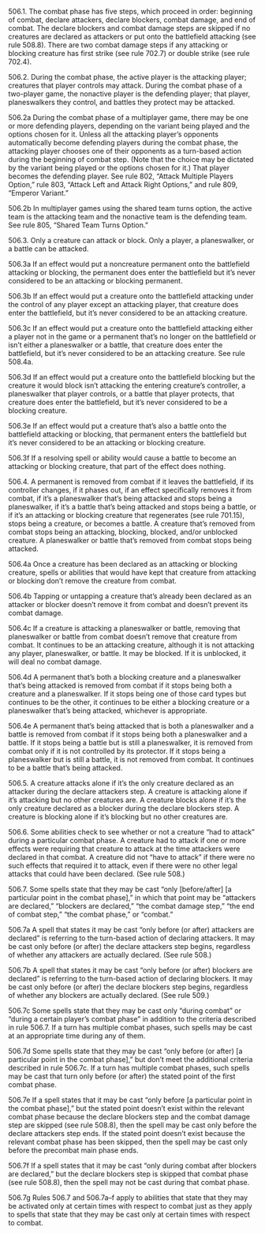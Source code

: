 506.1. The combat phase has five steps, which proceed in order: beginning of combat, declare attackers, declare blockers, combat damage, and end of combat. The declare blockers and combat damage steps are skipped if no creatures are declared as attackers or put onto the battlefield attacking (see rule 508.8). There are two combat damage steps if any attacking or blocking creature has first strike (see rule 702.7) or double strike (see rule 702.4).

506.2. During the combat phase, the active player is the attacking player; creatures that player controls may attack. During the combat phase of a two-player game, the nonactive player is the defending player; that player, planeswalkers they control, and battles they protect may be attacked.

506.2a During the combat phase of a multiplayer game, there may be one or more defending players, depending on the variant being played and the options chosen for it. Unless all the attacking player’s opponents automatically become defending players during the combat phase, the attacking player chooses one of their opponents as a turn-based action during the beginning of combat step. (Note that the choice may be dictated by the variant being played or the options chosen for it.) That player becomes the defending player. See rule 802, “Attack Multiple Players Option,” rule 803, “Attack Left and Attack Right Options,” and rule 809, “Emperor Variant.”

506.2b In multiplayer games using the shared team turns option, the active team is the attacking team and the nonactive team is the defending team. See rule 805, “Shared Team Turns Option.”

506.3. Only a creature can attack or block. Only a player, a planeswalker, or a battle can be attacked.

506.3a If an effect would put a noncreature permanent onto the battlefield attacking or blocking, the permanent does enter the battlefield but it’s never considered to be an attacking or blocking permanent.

506.3b If an effect would put a creature onto the battlefield attacking under the control of any player except an attacking player, that creature does enter the battlefield, but it’s never considered to be an attacking creature.

506.3c If an effect would put a creature onto the battlefield attacking either a player not in the game or a permanent that’s no longer on the battlefield or isn’t either a planeswalker or a battle, that creature does enter the battlefield, but it’s never considered to be an attacking creature. See rule 508.4a.

506.3d If an effect would put a creature onto the battlefield blocking but the creature it would block isn’t attacking the entering creature’s controller, a planeswalker that player controls, or a battle that player protects, that creature does enter the battlefield, but it’s never considered to be a blocking creature.

506.3e If an effect would put a creature that’s also a battle onto the battlefield attacking or blocking, that permanent enters the battlefield but it’s never considered to be an attacking or blocking creature.

506.3f If a resolving spell or ability would cause a battle to become an attacking or blocking creature, that part of the effect does nothing.

506.4. A permanent is removed from combat if it leaves the battlefield, if its controller changes, if it phases out, if an effect specifically removes it from combat, if it’s a planeswalker that’s being attacked and stops being a planeswalker, if it’s a battle that’s being attacked and stops being a battle, or if it’s an attacking or blocking creature that regenerates (see rule 701.15), stops being a creature, or becomes a battle. A creature that’s removed from combat stops being an attacking, blocking, blocked, and/or unblocked creature. A planeswalker or battle that’s removed from combat stops being attacked.

506.4a Once a creature has been declared as an attacking or blocking creature, spells or abilities that would have kept that creature from attacking or blocking don’t remove the creature from combat.

506.4b Tapping or untapping a creature that’s already been declared as an attacker or blocker doesn’t remove it from combat and doesn’t prevent its combat damage.

506.4c If a creature is attacking a planeswalker or battle, removing that planeswalker or battle from combat doesn’t remove that creature from combat. It continues to be an attacking creature, although it is not attacking any player, planeswalker, or battle. It may be blocked. If it is unblocked, it will deal no combat damage.

506.4d A permanent that’s both a blocking creature and a planeswalker that’s being attacked is removed from combat if it stops being both a creature and a planeswalker. If it stops being one of those card types but continues to be the other, it continues to be either a blocking creature or a planeswalker that’s being attacked, whichever is appropriate.

506.4e A permanent that’s being attacked that is both a planeswalker and a battle is removed from combat if it stops being both a planeswalker and a battle. If it stops being a battle but is still a planeswalker, it is removed from combat only if it is not controlled by its protector. If it stops being a planeswalker but is still a battle, it is not removed from combat. It continues to be a battle that’s being attacked.

506.5. A creature attacks alone if it’s the only creature declared as an attacker during the declare attackers step. A creature is attacking alone if it’s attacking but no other creatures are. A creature blocks alone if it’s the only creature declared as a blocker during the declare blockers step. A creature is blocking alone if it’s blocking but no other creatures are.

506.6. Some abilities check to see whether or not a creature “had to attack” during a particular combat phase. A creature had to attack if one or more effects were requiring that creature to attack at the time attackers were declared in that combat. A creature did not “have to attack” if there were no such effects that required it to attack, even if there were no other legal attacks that could have been declared. (See rule 508.)

506.7. Some spells state that they may be cast “only [before/after] [a particular point in the combat phase],” in which that point may be “attackers are declared,” “blockers are declared,” “the combat damage step,” “the end of combat step,” “the combat phase,” or “combat.”

506.7a A spell that states it may be cast “only before (or after) attackers are declared” is referring to the turn-based action of declaring attackers. It may be cast only before (or after) the declare attackers step begins, regardless of whether any attackers are actually declared. (See rule 508.)

506.7b A spell that states it may be cast “only before (or after) blockers are declared” is referring to the turn-based action of declaring blockers. It may be cast only before (or after) the declare blockers step begins, regardless of whether any blockers are actually declared. (See rule 509.)

506.7c Some spells state that they may be cast only “during combat” or “during a certain player’s combat phase” in addition to the criteria described in rule 506.7. If a turn has multiple combat phases, such spells may be cast at an appropriate time during any of them.

506.7d Some spells state that they may be cast “only before (or after) [a particular point in the combat phase],” but don’t meet the additional criteria described in rule 506.7c. If a turn has multiple combat phases, such spells may be cast that turn only before (or after) the stated point of the first combat phase.

506.7e If a spell states that it may be cast “only before [a particular point in the combat phase],” but the stated point doesn’t exist within the relevant combat phase because the declare blockers step and the combat damage step are skipped (see rule 508.8), then the spell may be cast only before the declare attackers step ends. If the stated point doesn’t exist because the relevant combat phase has been skipped, then the spell may be cast only before the precombat main phase ends.

506.7f If a spell states that it may be cast “only during combat after blockers are declared,” but the declare blockers step is skipped that combat phase (see rule 508.8), then the spell may not be cast during that combat phase.

506.7g Rules 506.7 and 506.7a–f apply to abilities that state that they may be activated only at certain times with respect to combat just as they apply to spells that state that they may be cast only at certain times with respect to combat.